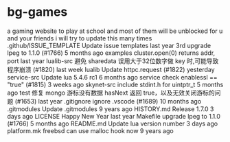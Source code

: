 # bg-games
a gaming website to play at school and most of them will be unblocked for u and your friends i will try to update this many times
.github/ISSUE_TEMPLATE
Update issue templates
last year
3rd
upgrade lpeg to 1.1.0 (#1766)
5 months ago
examples
cluster.open(0) returns addr, port
last year
lualib-src
避免 sharedata 误用大于32位数字做 key 时,可能导致程序崩溃 (#1820)
last week
lualib
Update httpc.request (#1822)
yesterday
service-src
Update lua 5.4.6 rc1
6 months ago
service
check enablessl == "true" (#1815)
3 weeks ago
skynet-src
include stdint.h for uintptr_t
5 months ago
test
修复 mongo 游标没有数据 hasNext 返回 true，以及无效关闭游标的问题 (#1653)
last year
.gitignore
ignore .vscode (#1689)
10 months ago
.gitmodules
Update .gitmodules
9 years ago
HISTORY.md
Release 1.7.0
3 days ago
LICENSE
Happy New Year
last year
Makefile
upgrade lpeg to 1.1.0 (#1766)
5 months ago
README.md
Update lua version number
3 days ago
platform.mk
freebsd can use malloc hook now
9 years ago
